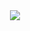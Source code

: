<div style="text-align:center">
<img src="![logo-nlw-esports](https://user-images.githubusercontent.com/52054111/213809434-956fa2a3-e804-4e0d-af0a-c7299da4b327.png)"/>
</div>


